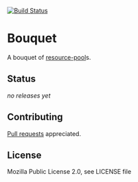 [![Build Status](https://secure.travis-ci.org/kim/bouquet.png)](http://travis-ci.org/kim/bouquet)

# Bouquet

A bouquet of [resource-pool](http://hackage.haskell.org/package/resource-pool)s.

## Status

_no releases yet_

## Contributing

[Pull requests](http://github.com/kim/bouquet/pulls) appreciated.

## License

Mozilla Public License 2.0, see LICENSE file
